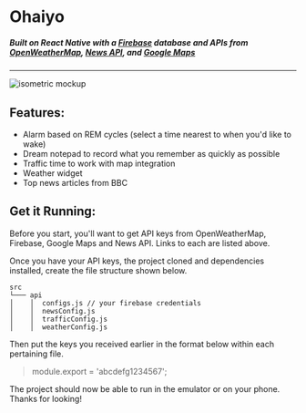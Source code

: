 
# Ohaiyo
##### Built on React Native with a [Firebase](https://firebase.google.com/) database and APIs from [OpenWeatherMap](https://openweathermap.org/api), [News API](https://newsapi.org/), and [Google Maps](https://developers.google.com/maps/)
___

![isometric mockup](https://user-images.githubusercontent.com/13547790/29838491-2e89f18a-8cb0-11e7-84f2-24c46976ef90.png)

##  Features:
 * Alarm based on REM cycles (select a time nearest to when you'd like to wake)
 * Dream notepad to record what you remember as quickly as possible
 * Traffic time to work with map integration 
 * Weather widget 
 * Top news articles from BBC


## Get it Running: 
Before you start, you'll want to get API keys from OpenWeatherMap, Firebase, Google Maps and News API. Links to each are listed above.


Once you have your API keys, the project cloned and dependencies installed, create the file structure shown below.

    src
    └─── api
    │    │  configs.js // your firebase credentials
    │    │  newsConfig.js
    │    │	trafficConfig.js
    │    │  weatherConfig.js


Then put the keys you received earlier in the format below within each pertaining file.
>module.export = 'abcdefg1234567'; 

The project should now be able to run in the emulator or on your phone. Thanks for looking!   
